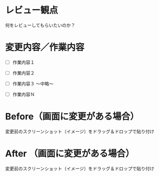 # レビュー観点
何をレビューしてもらいたいのか？


# 変更内容／作業内容
 - [ ] 作業内容１
 - [ ] 作業内容２
 - [ ] 作業内容３
〜中略〜
 - [ ] 作業内容Ｎ


# Before（画面に変更がある場合）
変更前のスクリーンショット（イメージ）をドラッグ＆ドロップで貼り付け
# After （画面に変更がある場合）
変更前のスクリーンショット（イメージ）をドラッグ＆ドロップで貼り付け

